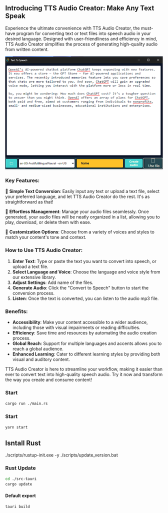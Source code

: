 ## Introducing TTS Audio Creator: Make Any Text Speak

Experience the ultimate convenience with TTS Audio Creator, the must-have program for converting text or text files into speech audio in your desired language. Designed with user-friendliness and efficiency in mind, TTS Audio Creator simplifies the process of generating high-quality audio from written content.

<div align="center">
   <img alt="App" src="./assets/app.png" width="620" />
</div>

### Key Features:

🚀 **Simple Text Conversion**: Easily input any text or upload a text file, select your preferred language, and let TTS Audio Creator do the rest. It's as straightforward as that!

📜 **Effortless Management**: Manage your audio files seamlessly. Once generated, your audio files will be neatly organized in a list, allowing you to play, download, or delete them with ease.

🌟 **Customization Options**: Choose from a variety of voices and styles to match your content's tone and context.

### How to Use TTS Audio Creator:

1. **Enter Text**: Type or paste the text you want to convert into speech, or upload a text file.
2. **Select Language and Voice**: Choose the language and voice style from our extensive library.
3. **Adjust Settings**: Add name of the files.
4. **Generate Audio**: Click the "Convert to Speech" button to start the conversion process.
5. **Listen**: Once the text is converted, you can listen to the audio mp3 file.

### Benefits:

- **Accessibility**: Make your content accessible to a wider audience, including those with visual impairments or reading difficulties.
- **Efficiency**: Save time and resources by automating the audio creation process.
- **Global Reach**: Support for multiple languages and accents allows you to reach a global audience.
- **Enhanced Learning**: Cater to different learning styles by providing both visual and auditory content.

TTS Audio Creator is here to streamline your workflow, making it easier than ever to convert text into high-quality speech audio. Try it now and transform the way you create and consume content!

### Start

```bash
cargo run ./main.rs
```

### Start

```bash
yarn start
```

## Isntall Rust

./scripts/rustup-init.exe -y
./scripts/update_version.bat

### Rust Update

```bash
cd ./src-tauri
cargo update
```

#### Default export

```bash
tauri build
```
